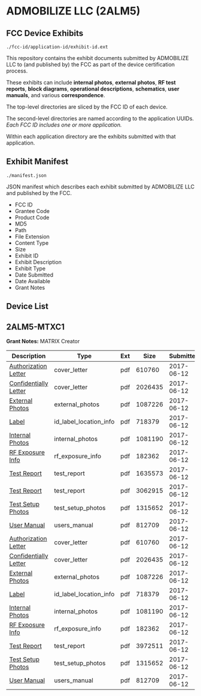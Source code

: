 # ADMOBILIZE LLC (2ALM5)
## FCC Device Exhibits

```
./fcc-id/application-id/exhibit-id.ext
```

This repository contains the exhibit documents submitted by ADMOBILIZE LLC to (and published by) the FCC as part of the device certification process.

These exhibits can include **internal photos**, **external photos**, **RF test reports**, **block diagrams**, **operational descriptions**, **schematics**, **user manuals**, and various **correspondence**.

The top-level directories are sliced by the FCC ID of each device.

The second-level directories are named according to the application UUIDs. *Each FCC ID includes one or more application.*

Within each application directory are the exhibits submitted with that application. 

## Exhibit Manifest

```
./manifest.json
```

JSON manifest which describes each exhibit submitted by ADMOBILIZE LLC and published by the FCC.

- FCC ID
- Grantee Code
- Product Code
- MD5
- Path
- File Extension
- Content Type
- Size
- Exhibit ID
- Exhibit Description
- Exhibit Type
- Date Submitted
- Date Available
- Grant Notes

## Device List
## 2ALM5-MTXC1
**Grant Notes:** MATRIX Creator

| Description | Type | Ext | Size | Submitted | Available |
| ----------- | ---- | --- | ---- | --------- | --------- |
| [Authorization Letter](2ALM5-MTXC1/5f686c46d0d732989188c7b94b368c94/3421834.pdf) | cover_letter | pdf | 610760 | 2017-06-12 | 2017-06-12 |
| [Confidentially Letter](2ALM5-MTXC1/5f686c46d0d732989188c7b94b368c94/3421835.pdf) | cover_letter | pdf | 2026435 | 2017-06-12 | 2017-06-12 |
| [External Photos](2ALM5-MTXC1/5f686c46d0d732989188c7b94b368c94/3421836.pdf) | external_photos | pdf | 1087226 | 2017-06-12 | 2017-06-12 |
| [Label](2ALM5-MTXC1/5f686c46d0d732989188c7b94b368c94/3421842.pdf) | id_label_location_info | pdf | 718379 | 2017-06-12 | 2017-06-12 |
| [Internal Photos](2ALM5-MTXC1/5f686c46d0d732989188c7b94b368c94/3421840.pdf) | internal_photos | pdf | 1081190 | 2017-06-12 | 2017-06-12 |
| [RF Exposure Info](2ALM5-MTXC1/5f686c46d0d732989188c7b94b368c94/3421846.pdf) | rf_exposure_info | pdf | 182362 | 2017-06-12 | 2017-06-12 |
| [Test Report](2ALM5-MTXC1/5f686c46d0d732989188c7b94b368c94/3421869.pdf) | test_report | pdf | 1635573 | 2017-06-12 | 2017-06-12 |
| [Test Report](2ALM5-MTXC1/5f686c46d0d732989188c7b94b368c94/3421870.pdf) | test_report | pdf | 3062915 | 2017-06-12 | 2017-06-12 |
| [Test Setup Photos](2ALM5-MTXC1/5f686c46d0d732989188c7b94b368c94/3421844.pdf) | test_setup_photos | pdf | 1315652 | 2017-06-12 | 2017-06-12 |
| [User Manual](2ALM5-MTXC1/5f686c46d0d732989188c7b94b368c94/3421847.pdf) | users_manual | pdf | 812709 | 2017-06-12 | 2017-06-12 |
| [Authorization Letter](2ALM5-MTXC1/53542d976ac446699769930b1bccb63a/3421834.pdf) | cover_letter | pdf | 610760 | 2017-06-12 | 2017-06-12 |
| [Confidentially Letter](2ALM5-MTXC1/53542d976ac446699769930b1bccb63a/3421835.pdf) | cover_letter | pdf | 2026435 | 2017-06-12 | 2017-06-12 |
| [External Photos](2ALM5-MTXC1/53542d976ac446699769930b1bccb63a/3421836.pdf) | external_photos | pdf | 1087226 | 2017-06-12 | 2017-06-12 |
| [Label](2ALM5-MTXC1/53542d976ac446699769930b1bccb63a/3421842.pdf) | id_label_location_info | pdf | 718379 | 2017-06-12 | 2017-06-12 |
| [Internal Photos](2ALM5-MTXC1/53542d976ac446699769930b1bccb63a/3421840.pdf) | internal_photos | pdf | 1081190 | 2017-06-12 | 2017-06-12 |
| [RF Exposure Info](2ALM5-MTXC1/53542d976ac446699769930b1bccb63a/3421846.pdf) | rf_exposure_info | pdf | 182362 | 2017-06-12 | 2017-06-12 |
| [Test Report](2ALM5-MTXC1/53542d976ac446699769930b1bccb63a/3421845.pdf) | test_report | pdf | 3972511 | 2017-06-12 | 2017-06-12 |
| [Test Setup Photos](2ALM5-MTXC1/53542d976ac446699769930b1bccb63a/3421844.pdf) | test_setup_photos | pdf | 1315652 | 2017-06-12 | 2017-06-12 |
| [User Manual](2ALM5-MTXC1/53542d976ac446699769930b1bccb63a/3421847.pdf) | users_manual | pdf | 812709 | 2017-06-12 | 2017-06-12 |
